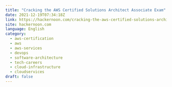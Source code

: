 ```yaml
---
title: "Cracking the AWS Certified Solutions Architect Associate Exam"
date: 2021-12-19T07:34:18Z
link: https://hackernoon.com/cracking-the-aws-certified-solutions-architect-associate-exam?source=rss&utm_medium=RSS&utm_source=news.12bit.vn
site: hackernoon.com
language: English
category:
  - aws-certification
  - aws
  - aws-services
  - devops
  - software-architecture
  - tech-careers
  - cloud-infrastructure
  - cloudservices
draft: false
---
```

